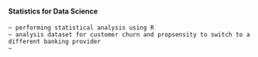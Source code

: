 #### Statistics for Data Science
    ~ performing statistical analysis using R
    ~ analysis dataset for customer churn and propsensity to switch to a different banking provider
    ~ 